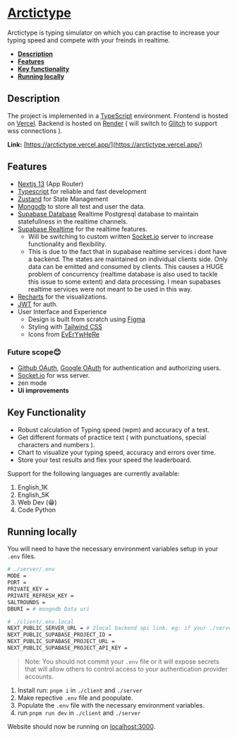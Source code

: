<a href="https://arctictype.vercel.app/">
    <h1>Arctictype</h1>
</a>

<p >
  Arctictype is typing simulator on which you can practise to increase your typing speed and compete with your freinds in realtime.
</p>

<ul>
<li><a href="#description"><strong>Description</strong></a></li>
<li><a href="#features"><strong>Features</strong></a></li>
<li><a href="#key-functionality"><strong>Key functionality</strong></a></li>
<li><a href="#running-locally"><strong>Running locally</strong></a></li>
<!-- <li></li> -->
</p>
</ul>

## Description

The project is implemented in a [TypeScript](https://www.typescriptlang.org/) environment. Frontend is hosted on [Vercel](https://vercel.com). Backend is hosted on [Render](https://render.com/) ( will switch to [Glitch](https://glitch.com/) to support wss connections ).

**Link:** [https://arctictype.vercel.app/](https://arctictype.vercel.app/)

<!-- <img width="1392" alt="clumsy-keys website base image" src="https://github.com/korebhaumik/Clumsykeys/assets/106856064/529757ae-e126-45c7-94de-0d79b854f3e6"> -->

## Features

- [Nextjs 13](https://nextjs.org/) (App Router)
- [Typescript](https://www.typescriptlang.org/) for reliable and fast development
- [Zustand](https://docs.pmnd.rs/zustand/getting-started/introduction) for State Management
- [Mongodb](https://www.mongodb.com/) to store all test and user the data.
- [Supabase Database](https://supabase.com/docs/guides/database/overview) Realtime Postgresql database to maintain statefullness in the realtime channels.
- [Supabase Realtime](https://supabase.com/docs/guides/realtime) for the realtime features.
  - Will be switching to custom written [Socket.io](https://socket.io/) server to increase functionality and flexibility.
  - This is due to the fact that in supabase realtime services i dont have a backend. The states are maintained on individual clients side. Only data can be emitted and consumed by clients. This causes a HUGE problem of concurrency (realtime database is also used to tackle this issue to some extent) and data processing. I mean supabases realtime services were not meant to be used in this way.
- [Recharts](https://recharts.org/en-US/) for the visualizations.
- [JWT](https://en.wikipedia.org/wiki/JSON_Web_Token) for auth.
- User Interface and Experience
  - Design is built from scratch using [Figma](https://www.figma.com/file/jUopU0nUrYEcxZtcCTdqxg/typing?type=design&node-id=0%3A1&mode=design&t=qXZ2ZFJC1K4fpvhz-1)
  - Styling with [Tailwind CSS](https://tailwindcss.com)
  - Icons from [EvErYwHeRe](https://media.tenor.com/x8v1oNUOmg4AAAAd/rickroll-roll.gif)

### Future scope😊

- [Github OAuth](https://docs.github.com/en/apps/oauth-apps/building-oauth-apps/authorizing-oauth-apps), [Google OAuth](https://docs.github.com/en/apps/oauth-apps/building-oauth-apps/authorizing-oauth-apps) for authentication and authorizing users.
- [Socket.io](https://socket.io/) for wss server.
- zen mode
- <strong>Ui improvements</strong>

## Key Functionality

- Robust calculation of Typing speed (wpm) and accuracy of a test.
- Get different formats of practice text ( with punctuations, special characters and numbers ).
- Chart to visualize your typing speed, accuracy and errors over time.
- Store your test results and flex your speed the leaderboard.

Support for the following languages are currently available:

1. English_1K
2. English_5K
3. Web Dev (😁)
4. Code Python

## Running locally

You will need to have the necessary environment variables setup in your `.env` files.

```bash
# ./server/.env
MODE =
PORT =
PRIVATE_KEY =
PRIVATE_REFRESH_KEY =
SALTROUNDS =
DBURI = # mongodb Data uri
```

```bash
# ./client/.env.local
NEXT_PUBLIC_SERVER_URL = # 2local backend api link. eg: if your ./server/.env has PORT = 3001 then (http/https)://(ipAddress/domain):3001 
NEXT_PUBLIC_SUPABASE_PROJECT_ID =
NEXT_PUBLIC_SUPABASE_PROJECT_URL =
NEXT_PUBLIC_SUPABASE_PROJECT_API_KEY =
```

> Note: You should not commit your `.env` file or it will expose secrets that will allow others to control access to your authentication provider accounts.

1. Install run: `pnpm i` in `./client` and `./server`
2. Make repective `.env` file and poopulate.
3. Populate the `.env` file with the necessary environment variables.
4. run `pnpm run dev` in `./client` and `./server`



Website should now be running on [localhost:3000](http://localhost:3000/).

<!-- ## Running the docker

```bash
docker login
docker pull korebhaumik/clumsy-keys.
docker run -env-file .env -p 3000:3000 korebhaumik/clumsy-keys
```
-->

<!-- > Note: If the docker image is not available (repo is privated), you can build it locally by running `docker build -t clumsy-keys.` in the root directory of the project. -->
